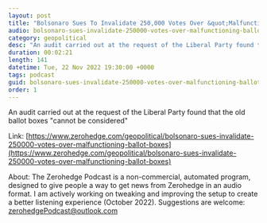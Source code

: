 ```yaml
---
layout: post
title: "Bolsonaro Sues To Invalidate 250,000 Votes Over &quot;Malfunctioning Ballot Boxes&quot;"
audio: bolsonaro-sues-invalidate-250000-votes-over-malfunctioning-ballot-boxes-0
category: geopolitical
desc: "An audit carried out at the request of the Liberal Party found that the old ballot boxes &quot;cannot be considered&quot;"
duration: 00:02:21
length: 141
datetime: Tue, 22 Nov 2022 19:30:00 +0000
tags: podcast
guid: bolsonaro-sues-invalidate-250000-votes-over-malfunctioning-ballot-boxes-0
order: 1
---
```

An audit carried out at the request of the Liberal Party found that the old ballot boxes &quot;cannot be considered&quot;

Link: [https://www.zerohedge.com/geopolitical/bolsonaro-sues-invalidate-250000-votes-over-malfunctioning-ballot-boxes](https://www.zerohedge.com/geopolitical/bolsonaro-sues-invalidate-250000-votes-over-malfunctioning-ballot-boxes)

About: The Zerohedge Podcast is a non-commercial, automated program, designed to give people a way to get news from Zerohedge in an audio format.  I am actively working on tweaking and improving the setup to create a better listening experience (October 2022).  Suggestions are welcome: [zerohedgePodcast@outlook.com](mailto:zerohedgePodcast@outlook.com)